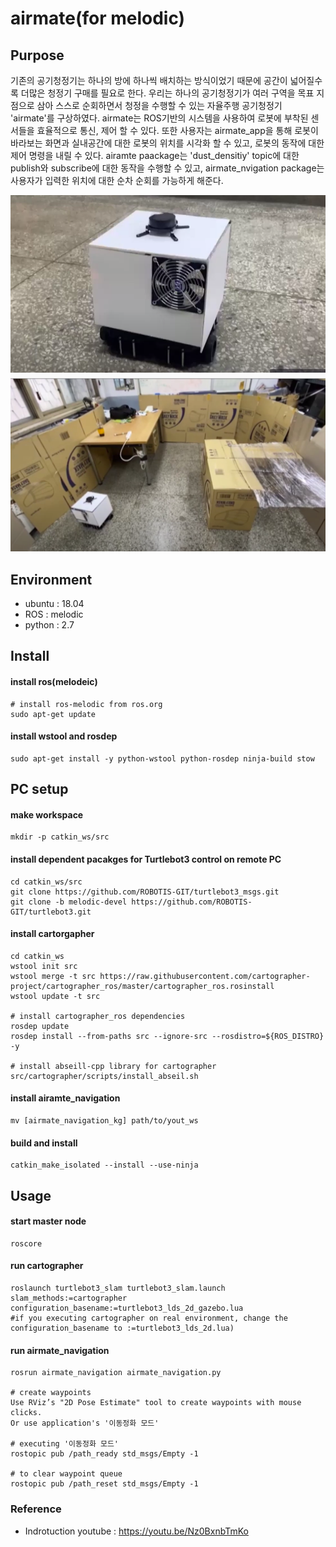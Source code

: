 # airmate(for melodic)

## Purpose
 기존의 공기청정기는 하나의 방에 하나씩 배치하는 방식이었기 때문에 공간이 넓어질수록 더많은 청정기 구매를 필요로 한다. 우리는 하나의 공기청정기가 여러 구역을 목표 지점으로 삼아 스스로 순회하면서 청정을 수행할 수 있는 자율주행 공기청정기 'airmate'를 구상하였다. airmate는 ROS기반의 시스템을 사용하여 로봇에 부착된 센서들을 효율적으로 통신, 제어 할 수 있다. 또한 사용자는 airmate_app을 통해 로봇이 바라보는 화면과 실내공간에 대한 로봇의 위치를 시각화 할 수 있고, 로봇의 동작에 대한 제어 명령을 내릴 수 있다. airamte paackage는 'dust_densitiy' topic에 대한 publish와 subscribe에 대한 동작을 수행할 수 있고, airmate_nvigation package는 사용자가 입력한 위치에 대한 순차 순회를 가능하게 해준다.

![airmate_navigation](readme_images/airmate.png "airmate")
![airmate_navigation](readme_images/airmate2.png "airmate")


## Environment
- ubuntu : 18.04
- ROS : melodic
- python : 2.7

## Install
#### install ros(melodeic)
```
# install ros-melodic from ros.org
sudo apt-get update
```
#### install wstool and rosdep
```
sudo apt-get install -y python-wstool python-rosdep ninja-build stow
```

## PC setup
#### make workspace
```
mkdir -p catkin_ws/src
```

#### install dependent pacakges for Turtlebot3 control on remote PC
```
cd catkin_ws/src
git clone https://github.com/ROBOTIS-GIT/turtlebot3_msgs.git
git clone -b melodic-devel https://github.com/ROBOTIS-GIT/turtlebot3.git
```
#### install cartorgapher
```
cd catkin_ws
wstool init src
wstool merge -t src https://raw.githubusercontent.com/cartographer-project/cartographer_ros/master/cartographer_ros.rosinstall
wstool update -t src

# install cartographer_ros dependencies
rosdep update
rosdep install --from-paths src --ignore-src --rosdistro=${ROS_DISTRO} -y

# install abseill-cpp library for cartographer
src/cartographer/scripts/install_abseil.sh
```
#### install airamte_navigation
```
mv [airmate_navigation_kg] path/to/yout_ws
```
#### build and install
```
catkin_make_isolated --install --use-ninja
```

## Usage
#### start master node
```
roscore
```
#### run cartographer
```
roslaunch turtlebot3_slam turtlebot3_slam.launch slam_methods:=cartographer configuration_basename:=turtlebot3_lds_2d_gazebo.lua
#if you executing cartographer on real environment, change the configuration_basename to :=turtlebot3_lds_2d.lua)
```

#### run airmate_navigation
```
rosrun airmate_navigation airmate_navigation.py

# create waypoints
Use RViz’s "2D Pose Estimate" tool to create waypoints with mouse clicks.
Or use application's '이동정화 모드'

# executing '이동정화 모드'
rostopic pub /path_ready std_msgs/Empty -1

# to clear waypoint queue
rostopic pub /path_reset std_msgs/Empty -1
```

### Reference
- Indrotuction youtube : https://youtu.be/Nz0BxnbTmKo

